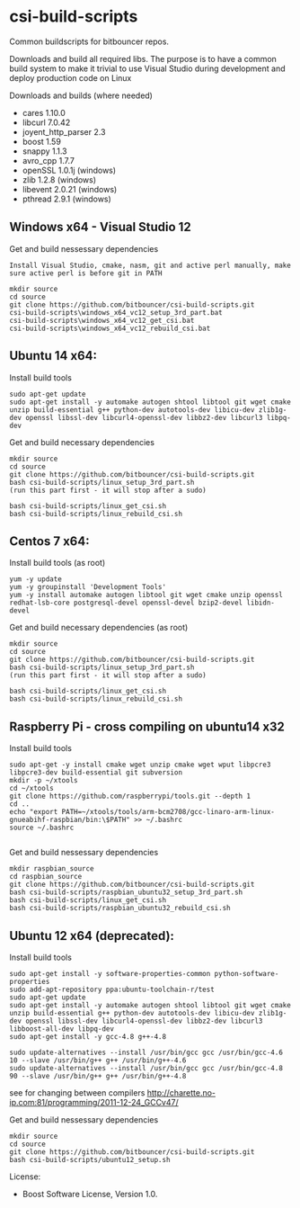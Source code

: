 csi-build-scripts
=================
Common buildscripts for bitbouncer repos. 

Downloads and build all required libs. The purpose is to have a common build system to make it trivial to use Visual Studio during development and deploy production code on Linux

Downloads and builds (where needed)
  * cares              1.10.0 
  * libcurl            7.0.42 
  * joyent_http_parser 2.3 
  * boost              1.59
  * snappy             1.1.3
  * avro_cpp           1.7.7
  * openSSL            1.0.1j (windows)
  * zlib               1.2.8  (windows)
  * libevent           2.0.21 (windows)
  * pthread            2.9.1  (windows)
  
## Windows x64 - Visual Studio 12

Get and build nessessary dependencies
```
Install Visual Studio, cmake, nasm, git and active perl manually, make sure active perl is before git in PATH

mkdir source
cd source
git clone https://github.com/bitbouncer/csi-build-scripts.git
csi-build-scripts\windows_x64_vc12_setup_3rd_part.bat
csi-build-scripts\windows_x64_vc12_get_csi.bat
csi-build-scripts\windows_x64_vc12_rebuild_csi.bat
```

## Ubuntu 14 x64:

Install build tools
```
sudo apt-get update
sudo apt-get install -y automake autogen shtool libtool git wget cmake unzip build-essential g++ python-dev autotools-dev libicu-dev zlib1g-dev openssl libssl-dev libcurl4-openssl-dev libbz2-dev libcurl3 libpq-dev

```

Get and build necessary dependencies
```
mkdir source
cd source
git clone https://github.com/bitbouncer/csi-build-scripts.git
bash csi-build-scripts/linux_setup_3rd_part.sh
(run this part first - it will stop after a sudo)

bash csi-build-scripts/linux_get_csi.sh
bash csi-build-scripts/linux_rebuild_csi.sh
```


## Centos 7 x64:

Install build tools (as root)
```
yum -y update
yum -y groupinstall 'Development Tools'
yum -y install automake autogen libtool git wget cmake unzip openssl redhat-lsb-core postgresql-devel openssl-devel bzip2-devel libidn-devel
```

Get and build necessary dependencies (as root)
```
mkdir source
cd source
git clone https://github.com/bitbouncer/csi-build-scripts.git
bash csi-build-scripts/linux_setup_3rd_part.sh
(run this part first - it will stop after a sudo)

bash csi-build-scripts/linux_get_csi.sh
bash csi-build-scripts/linux_rebuild_csi.sh
```

## Raspberry Pi - cross compiling on ubuntu14 x32

Install build tools
```
sudo apt-get -y install cmake wget unzip cmake wget wput libpcre3 libpcre3-dev build-essential git subversion 
mkdir -p ~/xtools
cd ~/xtools
git clone https://github.com/raspberrypi/tools.git --depth 1
cd ..
echo "export PATH=~/xtools/tools/arm-bcm2708/gcc-linaro-arm-linux-gnueabihf-raspbian/bin:\$PATH" >> ~/.bashrc
source ~/.bashrc


```
Get and build nessessary dependencies 
```
mkdir raspbian_source
cd raspbian_source
git clone https://github.com/bitbouncer/csi-build-scripts.git
bash csi-build-scripts/raspbian_ubuntu32_setup_3rd_part.sh
bash csi-build-scripts/linux_get_csi.sh
bash csi-build-scripts/raspbian_ubuntu32_rebuild_csi.sh
```

## Ubuntu 12 x64 (deprecated): 

Install build tools
```
sudo apt-get install -y software-properties-common python-software-properties
sudo add-apt-repository ppa:ubuntu-toolchain-r/test
sudo apt-get update
sudo apt-get install -y automake autogen shtool libtool git wget cmake unzip build-essential g++ python-dev autotools-dev libicu-dev zlib1g-dev openssl libssl-dev libcurl4-openssl-dev libbz2-dev libcurl3 libboost-all-dev libpq-dev
sudo apt-get install -y gcc-4.8 g++-4.8

sudo update-alternatives --install /usr/bin/gcc gcc /usr/bin/gcc-4.6 10 --slave /usr/bin/g++ g++ /usr/bin/g++-4.6
sudo update-alternatives --install /usr/bin/gcc gcc /usr/bin/gcc-4.8 90 --slave /usr/bin/g++ g++ /usr/bin/g++-4.8

```
see for changing between compilers
http://charette.no-ip.com:81/programming/2011-12-24_GCCv47/


Get and build nessessary dependencies
```
mkdir source
cd source
git clone https://github.com/bitbouncer/csi-build-scripts.git
bash csi-build-scripts/ubuntu12_setup.sh
```


License:
- Boost Software License, Version 1.0.



